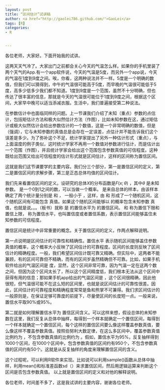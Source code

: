 ```yaml
---
layout: post
title: “区间估计”试讲稿
author: <a href="http://gaolei786.github.com/">GaoLei</a>
tags: [R]
categories:
- R


---
```


各位老师，大家好。下面开始我的试讲。

这两天天气冷了。大家出门之前都会关心今天的气温怎么样。如果你的手机里装了两个天气的App.有一个app软件说，今天的气温是5度，而另外一个app说，今天的气温在1度到9度之间。唉，你看，这两种说法并不一样。5度是一个明确的数值，但我们可以猜得到，中午的气温很可能高于5度，而早晚的气温很可能低于5度，高多少低多少我们都不知道。1度到9度是一个范围，虽然不十分明确，但也传达了很丰富的信息，那就是今天的气温很可能位于1度到9度之间，根据这个区间，大家早中晚可以适当添减衣服。生活中，我们普遍接受第二种说法。

在参数估计中也面临同样的问题。上一节课我们介绍了未知（重点）参数的点估计，包括矩估计方法和极大似然估计方法（作图），比如未知参数在这，通过矩估计或极大似然估计会给出参数估计的一个数值，这是一个非常明确的数值，但是（强调），它与未知参数的真值总是会存在一定误差，点估计并不能告诉我们这个误差是多少。为了弥补这个不足，统计学家提出了另外一种估计形式（重点），与上面温度的例子类似，这时统计学家不再用一个数值对参数进行估计，而是估计出一个范围（作图），并且统计学家会给出这个范围包含参数真值的可信程度。这种既给出范围又给出可信程度的估计形式就是区间估计，这样的区间称为置信区间。

这就是我们这节课要学的主要内容。我们分三个部分，第一是置信区间的定义，第二是置信区间的求解步骤，第三是正态总体均值的区间估计。

我们先来看置信区间的定义。设研究的总体$X$的分布函数是$F(x;\theta)$  ，其中$\theta$ 是未知参数。  是一个0到1之间的数，可以当做一个概率。   是来自总体的样本，由该样本确定了两个统计量分别是  和 ，  一般小于 ，这样，由  和 形成了一个随机区间，这个随机区间有可能包含 真值。如果这个随机区间能够以 的概率包含未知参数 真值，也就是说。。。（板书）就称  是 的置信水平为 的置信区间。  和  称为置信下限和置信上限， 称为置信水平，也叫置信度或者置信系数，表示置信区间能够盖住未知参数的可信程度。 

置信区间是统计中非常重要的概念。关于置信区间的定义，作两点解释说明。

第一点说明是区间估计的可靠性和精确性。置信水平 表示随机区间能够盖住参数真值的概率，这个概率大小反映了区间估计的可靠程度。区间的长度则反映了区间估计的精确程度。一般，我们希望区间估计既可靠又精确。但实际中，这两者不能兼顾，有的区间可靠但不精确，而有的区间岁虽然精确但不可靠。比如，如果手机软件给出的气温区间是  度，显然，这个区间非常可靠，因为气温一定在这两个数之间，但因为这个区间太长了，所以这个区间精度低，我们根本无法从这个区间中获得有用的信息；那如果手机app给出的气温区间是 ，这个区间很精确，因此他很短，但气温很可能不在这么短的区间里，也就是说区间估计的可靠性很差。因此，区间估计的可靠程度和精确程度常常是鱼和熊掌不可兼得。我们求区间估计的一般原则是，在保证足够可靠度的前提下，尽量使区间的长度短一点。一般来说，置信水平取90%或95%。

第二就是如何理解置信水平为 置信区间含义。可以这样来想，假设总体的未知参数在这里，我们反复从总体中抽样，每得到一个样本就确定一个置信区间，每得到一个样本就确定一个置信区间，每个这样的置信区间要么像这样覆盖参数真值，要么像这样不覆盖参数真值。按照伯努利大数定律，在这么多区间中，覆盖参数真值比例约为 ，不包含参数真值的比例约为 。假如，置信水平为95%，反复抽样得到1000个区间，在1000个区间中，包含参数真值的区间约有950个，不包含参数真值的区间约有50个。这就是从反复抽样的角度来理解置信区间的含义。

这个过程呢，可以利用R软件来实现。比如说可以利用sample()函数从总体中抽样，利用mean()和标准差函数sd（）来求置信区间，然后用逻辑运算来判断这个区间是否包含参数真值。
以上就是置信区间的定义和对他的解释说明。

各位老师，时间差不多了，这是我试讲的主要内容，谢谢各位老师。
